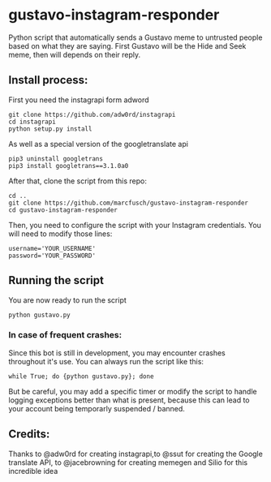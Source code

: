# gustavo-instagram-responder
Python script that automatically sends a Gustavo meme to untrusted people based on what they are saying. First Gustavo will be the Hide and Seek meme, then will depends on their reply.

## Install process:
First you need the instagrapi form adword
```
git clone https://github.com/adw0rd/instagrapi
cd instagrapi
python setup.py install
```
As well as a special version of the googletranslate api
```
pip3 uninstall googletrans
pip3 install googletrans==3.1.0a0
```

After that, clone the script from this repo:

```
cd ..
git clone https://github.com/marcfusch/gustavo-instagram-responder
cd gustavo-instagram-responder
```
Then, you need to configure the script with your Instagram credentials.
You will need to modify those lines:
```
username='YOUR_USERNAME'
password='YOUR_PASSWORD'
```

## Running the script
You are now ready to run the script
```
python gustavo.py
```

### In case of frequent crashes:
Since this bot is still in development, you may encounter crashes throughout it's use.
You can always run the script like this:
```
while True; do {python gustavo.py}; done
```
But be careful, you may add a specific timer or modify the script to handle logging exceptions better than what is present, because this can lead to your account being temporarly suspended / banned.

## Credits:
Thanks to @adw0rd for creating instagrapi,to @ssut for creating the Google translate API, to @jacebrowning for creating memegen and Silio for this incredible idea
